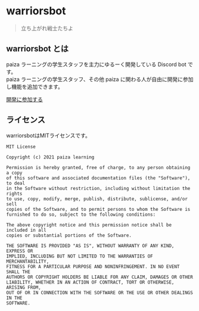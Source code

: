 # warriorsbot

> 立ち上がれ戦士たちよ

## warriorsbot とは

paiza ラーニングの学生スタッフを主力にゆるーく開発している Discord bot です。  
paiza ラーニングの学生スタッフ、その他 paiza に関わる人が自由に開発に参加し機能を追加できます。

[開発に参加する](contributing.md)

## ライセンス

warriorsbotはMITライセンスです。

```
MIT License

Copyright (c) 2021 paiza learning

Permission is hereby granted, free of charge, to any person obtaining a copy
of this software and associated documentation files (the "Software"), to deal
in the Software without restriction, including without limitation the rights
to use, copy, modify, merge, publish, distribute, sublicense, and/or sell
copies of the Software, and to permit persons to whom the Software is
furnished to do so, subject to the following conditions:

The above copyright notice and this permission notice shall be included in all
copies or substantial portions of the Software.

THE SOFTWARE IS PROVIDED "AS IS", WITHOUT WARRANTY OF ANY KIND, EXPRESS OR
IMPLIED, INCLUDING BUT NOT LIMITED TO THE WARRANTIES OF MERCHANTABILITY,
FITNESS FOR A PARTICULAR PURPOSE AND NONINFRINGEMENT. IN NO EVENT SHALL THE
AUTHORS OR COPYRIGHT HOLDERS BE LIABLE FOR ANY CLAIM, DAMAGES OR OTHER
LIABILITY, WHETHER IN AN ACTION OF CONTRACT, TORT OR OTHERWISE, ARISING FROM,
OUT OF OR IN CONNECTION WITH THE SOFTWARE OR THE USE OR OTHER DEALINGS IN THE
SOFTWARE.
```
